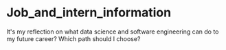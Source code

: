 # Job_and_intern_information
It's my reflection on what data science and software engineering can do to my future career? Which path should I choose?
